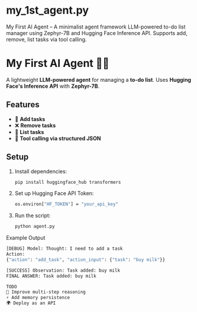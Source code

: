 # my_1st_agent.py
My First AI Agent – A minimalist agent framework LLM-powered to-do list manager using Zephyr-7B and Hugging Face Inference API. Supports add, remove, list tasks via tool calling.

# My First AI Agent 🧠✅  
A lightweight **LLM-powered agent** for managing a **to-do list**. Uses **Hugging Face's Inference API** with **Zephyr-7B**.  

## Features  
- 📝 **Add tasks**  
- ❌ **Remove tasks**  
- 📜 **List tasks**  
- 🎯 **Tool calling via structured JSON**  

## Setup  
1. Install dependencies:  
   ```bash
   pip install huggingface_hub transformers
   
2. Set up Hugging Face API Token:
   ```bash
   os.environ["HF_TOKEN"] = "your_api_key"

3. Run the script:
   ```bash
   python agent.py

Example Output
```bash
[DEBUG] Model: Thought: I need to add a task
Action:
{"action": "add_task", "action_input": {"task": "buy milk"}}

[SUCCESS] Observation: Task added: buy milk
FINAL ANSWER: Task added: buy milk

TODO
🔄 Improve multi-step reasoning
⚡ Add memory persistence
🌍 Deploy as an API
